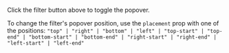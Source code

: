 Click the filter button above to toggle the popover.

To change the filter's popover position, use the `placement` prop with one of the positions: 
`"top" | "right" | "bottom" | "left" | "top-start" | "top-end" | "bottom-start" | "bottom-end" | "right-start" | "right-end" | "left-start" | "left-end"`